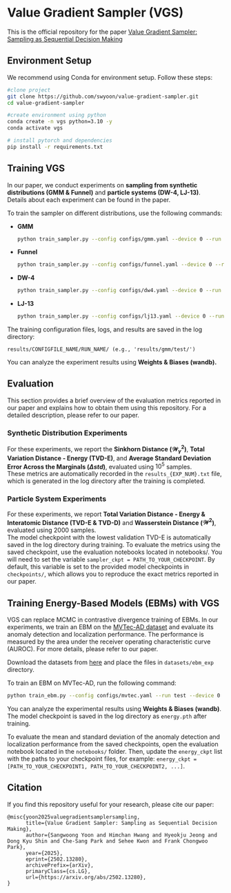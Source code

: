 # Value Gradient Sampler (VGS)
This is the official repository for the paper [Value Gradient Sampler: Sampling as Sequential Decision Making](https://www.arxiv.org/abs/2502.13280)


## Environment Setup
We recommend using Conda for environment setup. Follow these steps:
```bash
#clone project
git clone https://github.com/swyoon/value-gradient-sampler.git
cd value-gradient-sampler

#create environment using python
conda create -n vgs python=3.10 -y
conda activate vgs

# install pytorch and dependencies
pip install -r requirements.txt
```


## **Training VGS**  
In our paper, we conduct experiments on **sampling from synthetic distributions (GMM & Funnel)** and **particle systems (DW-4, LJ-13)**.  
Details about each experiment can be found in the paper.  

To train the sampler on different distributions, use the following commands:  

- **GMM**  
    ```bash
    python train_sampler.py --config configs/gmm.yaml --device 0 --run RUN_NAME --exp_num 0
    ```
- **Funnel**  
    ```bash
    python train_sampler.py --config configs/funnel.yaml --device 0 --run RUN_NAME --exp_num 0
    ```
- **DW-4**  
    ```bash
    python train_sampler.py --config configs/dw4.yaml --device 0 --run RUN_NAME --exp_num 0
    ```
- **LJ-13**  
    ```bash
    python train_sampler.py --config configs/lj13.yaml --device 0 --run RUN_NAME --exp_num 0
    ```

The training configuration files, logs, and results are saved in the log directory:  
```
results/CONFIGFILE_NAME/RUN_NAME/ (e.g., 'results/gmm/test/')
```
You can analyze the experiment results using **Weights & Biases (wandb).**  


## **Evaluation**  
This section provides a brief overview of the evaluation metrics reported in our paper and explains how to obtain them using this repository. For a detailed description, please refer to our paper.  

### **Synthetic Distribution Experiments**  
For these experiments, we report the **Sinkhorn Distance ($\mathcal{W}^2_\gamma$)**, **Total Variation Distance - Energy (TVD-E)**, and **Average Standard Deviation Error Across the Marginals ($\Delta std$)**, evaluated using $10^5$ samples.  
These metrics are automatically recorded in the `results_{EXP_NUM}.txt` file, which is generated in the log directory after the training is completed.

### **Particle System Experiments** 
For these experiments, we report **Total Variation Distance - Energy & Interatomic Distance (TVD-E & TVD-D)** and **Wasserstein Distance ($\mathcal{W}^2$)**, evaluated using 2000 samples.  
The model checkpoint with the lowest validation TVD-E is automatically saved in the log directory during training. To evaluate the metrics using the saved checkpoint, use the evaluation notebooks located in notebooks/. You will need to set the variable `sampler_ckpt = PATH_TO_YOUR_CHECKPOINT`. By default, this variable is set to the provided model checkpoints in `checkpoints/`, which allows you to reproduce the exact metrics reported in our paper.

## Training Energy-Based Models (EBMs) with VGS
VGS can replace MCMC in contrastive divergence training of EBMs. In our experiments, we train an EBM on the [MVTec-AD dataset](https://www.mvtec.com/company/research/datasets/mvtec-ad) and evaluate its anomaly detection and localization performance. The performance is measured by the area under the receiver operating characteristic curve (AUROC). For more details, please refer to our paper.

Download the datasets from [here](https://drive.google.com/drive/folders/1t6ZqthaWLV7xSELkJCg3t_etRwdpzU4e?usp=sharing) and place the files in `datasets/ebm_exp` directory. 

To train an EBM on MVTec-AD, run the following command:
```bash
python train_ebm.py --config configs/mvtec.yaml --run test --device 0
```

You can analyze the experimental results using **Weights & Biases (wandb)**. The model checkpoint is saved in the log directory as `energy.pth` after training.

To evaluate the mean and standard deviation of the anomaly detection and localization performance from the saved checkpoints, open the evaluation notebook located in the `notebooks/` folder. Then, update the `energy_ckpt` list with the paths to your checkpoint files, for example: `energy_ckpt = [PATH_TO_YOUR_CHECKPOINT1, PATH_TO_YOUR_CHECKPOINT2, ...]`.

## Citation
If you find this repository useful for your research, please cite our paper:
```
@misc{yoon2025valuegradientsamplersampling,
      title={Value Gradient Sampler: Sampling as Sequential Decision Making}, 
      author={Sangwoong Yoon and Himchan Hwang and Hyeokju Jeong and Dong Kyu Shin and Che-Sang Park and Sehee Kwon and Frank Chongwoo Park},
      year={2025},
      eprint={2502.13280},
      archivePrefix={arXiv},
      primaryClass={cs.LG},
      url={https://arxiv.org/abs/2502.13280}, 
}
```
